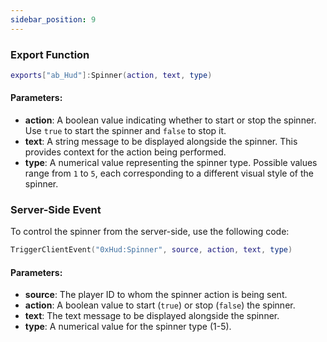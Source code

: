```yaml
---
sidebar_position: 9
---
```


### Export Function
```lua
exports["ab_Hud"]:Spinner(action, text, type)
```
#### Parameters:
- **action**: A boolean value indicating whether to start or stop the spinner. Use `true` to start the spinner and `false` to stop it.
- **text**: A string message to be displayed alongside the spinner. This provides context for the action being performed.
- **type**: A numerical value representing the spinner type. Possible values range from `1` to `5`, each corresponding to a different visual style of the spinner.

### Server-Side Event
To control the spinner from the server-side, use the following code:
```lua
TriggerClientEvent("0xHud:Spinner", source, action, text, type)
```
#### Parameters:
- **source**: The player ID to whom the spinner action is being sent.
- **action**: A boolean value to start (`true`) or stop (`false`) the spinner.
- **text**: The text message to be displayed alongside the spinner.
- **type**: A numerical value for the spinner type (1-5).
